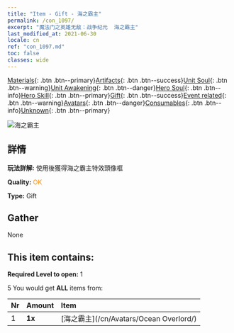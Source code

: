 ```yaml
---
title: "Item - Gift - 海之霸主"
permalink: /con_1097/
excerpt: "魔法门之英雄无敌：战争纪元  海之霸主"
last_modified_at: 2021-06-30
locale: cn
ref: "con_1097.md"
toc: false
classes: wide
---
```

 [Materials](/ItemsCN/){: .btn .btn--primary}[Artifacts](/ItemsCN/Artifacts/){: .btn .btn--success}[Unit Soul](/ItemsCN/UnitSoul/){: .btn .btn--warning}[Unit Awakening](/ItemsCN/UnitAwakening/){: .btn .btn--danger}[Hero Soul](/ItemsCN/HeroSoul/){: .btn .btn--info}[Hero Skill](/ItemsCN/HeroSkill/){: .btn .btn--primary}[Gift](/ItemsCN/Gift/){: .btn .btn--success}[Event related](/ItemsCN/Events/){: .btn .btn--warning}[Avatars](/ItemsCN/Avatars/){: .btn .btn--danger}[Consumables](/ItemsCN/Consumables/){: .btn .btn--info}[Unknown](/ItemsCN/Unknown/){: .btn .btn--primary}

 ![海之霸主](/images/a/avatarFrame_202.png)

## 詳情
 **玩法詳解:** 使用後獲得海之霸主特效頭像框

 **Quality:** <span style="color: #FF8C00">OK</span>

 **Type:** Gift

## Gather

  None

## This item contains:

 **Required Level to open:** 1

 5 You would get **ALL** items  from:

  | Nr | Amount |     Item    |
  |:---|:-------|:------------|
  | 1 |  **1x** | [海之霸主](/cn/Avatars/Ocean Overlord/) |  | 
